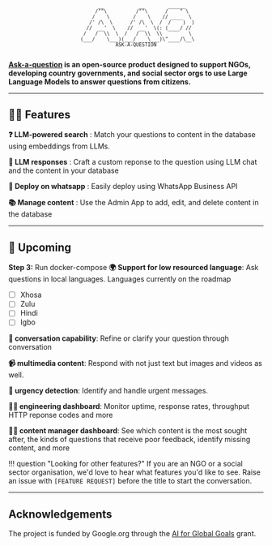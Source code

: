 
<pre align="center" style="text-align:center; font-size: 1vw; background:none;">
    __            __        ______
    /""\          /""\      /    " \
    /    \        /    \    // ____  \
    /' /\  \      /' /\  \  /  /    )  )
  //  __'  \    //  __'  \(: (____/ //
 /   /  \\  \  /   /  \\  \\         \
 (___/    \___)(___/    \___)\"____/\__\
ASK-A-QUESTION

</pre>

**[Ask-a-question](https://idinsight.github.io/aaq-core/) is an open-source product designed to support NGOs,
developing country governments, and social sector orgs to use Large Language Models to answer questions from
citizens.**

---

## :woman_cartwheeling: Features

**:question: LLM-powered search** : Match your questions to content in the database using embeddings from LLMs.

**:robot: LLM responses** : Craft a custom reponse to the question using LLM chat and the content in your database

**:speech_balloon: Deploy on whatsapp** : Easily deploy using WhatsApp Business API

**:books: Manage content** : Use the Admin App to add, edit, and delete content in the database

---

## :construction: Upcoming

**Step 3:** Run docker-compose
**:earth_africa: Support for low resourced language**: Ask questions in local languages. Languages currently on the roadmap

- [ ] Xhosa
- [ ] Zulu
- [ ] Hindi
- [ ] Igbo

**:speech_balloon: conversation capability**: Refine or clarify your question through conversation

**:video_camera: multimedia content**: Respond with not just text but images and videos as well.

**:rotating_light: urgency detection**: Identify and handle urgent messages.

**:woman_technologist: engineering dashboard**: Monitor uptime, response rates, throughput HTTP reponse codes and more

**:woman_office_worker: content manager dashboard**: See which content is the most sought after, the kinds of questions that receive poor feedback, identify missing content, and more

!!! question "Looking for other features?"
    If you are an NGO or a social sector organisation, we'd love to hear what features you'd
    like to see. Raise an issue with `[FEATURE REQUEST]` before the title to start the conversation.

---

## Acknowledgements

The project is funded by Google.org through the
[AI for Global Goals](https://globalgoals.withgoogle.com/globalgoals/) grant.
